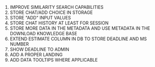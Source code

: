 1. IMPROVE SIMILARITY SEARCH CAPABILITIES
2. STORE CHAT/ADD CHOICE IN STORAGE
3. STORE "ADD" INPUT VALUES
4. STORE CHAT HISTORY AT LEAST FOR SESSION
5. STORE MORE DATA IN THE METADATA AND USE METADATA IN THE DOWNLOAD KNOWLEDGE BASE
6. EXTEND ESTIMATE COLUMN IN DB TO STORE DEADLINE AND MS NUMBER
7. SHOW DEADLINE TO ADMIN
8. ADD A PROPER LANDING
9. ADD DATA TOOLTIPS WHERE APPLICABLE
   